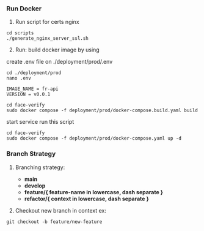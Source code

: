 ### Run Docker

1. Run script for certs nginx
```
cd scripts
./generate_nginx_server_ssl.sh
```

2. Run: build docker image by using


create .env file on ./deployment/prod/.env

```
cd ./deployment/prod
nano .env

IMAGE_NAME = fr-api
VERSION = v0.0.1
```


```
cd face-verify
sudo docker compose -f deployment/prod/docker-compose.build.yaml build
```

start service run this script
```
cd face-verify
sudo docker compose -f deployment/prod/docker-compose.yaml up -d
```

### Branch Strategy

1. Branching strategy:
   - **main** 
   - **develop** 
   - **feature/{ feature-name in lowercase, dash separate }** 
   - **refactor/{ context in lowercase, dash separate }** 

2. Checkout new branch in context ex:
```
git checkout -b feature/new-feature
```


